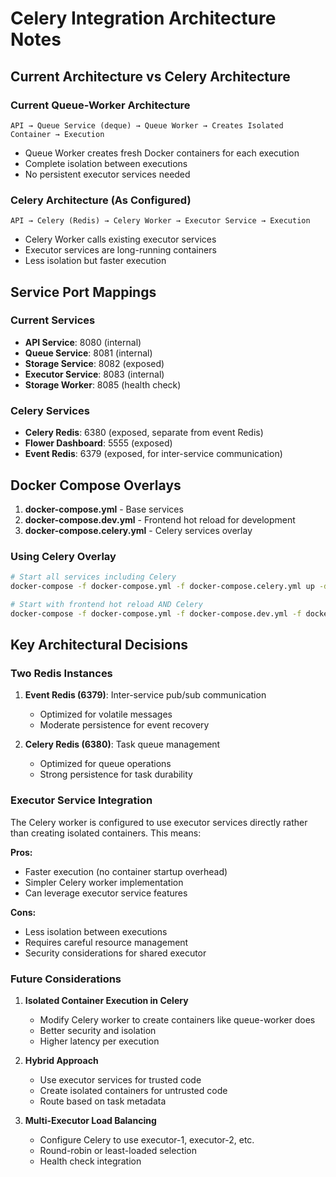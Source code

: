 # Celery Integration Architecture Notes

## Current Architecture vs Celery Architecture

### Current Queue-Worker Architecture
```
API → Queue Service (deque) → Queue Worker → Creates Isolated Container → Execution
```

- Queue Worker creates fresh Docker containers for each execution
- Complete isolation between executions
- No persistent executor services needed

### Celery Architecture (As Configured)
```
API → Celery (Redis) → Celery Worker → Executor Service → Execution
```

- Celery Worker calls existing executor services
- Executor services are long-running containers
- Less isolation but faster execution

## Service Port Mappings

### Current Services
- **API Service**: 8080 (internal)
- **Queue Service**: 8081 (internal)
- **Storage Service**: 8082 (exposed)
- **Executor Service**: 8083 (internal)
- **Storage Worker**: 8085 (health check)

### Celery Services
- **Celery Redis**: 6380 (exposed, separate from event Redis)
- **Flower Dashboard**: 5555 (exposed)
- **Event Redis**: 6379 (exposed, for inter-service communication)

## Docker Compose Overlays

1. **docker-compose.yml** - Base services
2. **docker-compose.dev.yml** - Frontend hot reload for development
3. **docker-compose.celery.yml** - Celery services overlay

### Using Celery Overlay
```bash
# Start all services including Celery
docker-compose -f docker-compose.yml -f docker-compose.celery.yml up -d

# Start with frontend hot reload AND Celery
docker-compose -f docker-compose.yml -f docker-compose.dev.yml -f docker-compose.celery.yml up -d
```

## Key Architectural Decisions

### Two Redis Instances
1. **Event Redis (6379)**: Inter-service pub/sub communication
   - Optimized for volatile messages
   - Moderate persistence for event recovery
   
2. **Celery Redis (6380)**: Task queue management
   - Optimized for queue operations
   - Strong persistence for task durability

### Executor Service Integration
The Celery worker is configured to use executor services directly rather than creating isolated containers. This means:

**Pros:**
- Faster execution (no container startup overhead)
- Simpler Celery worker implementation
- Can leverage executor service features

**Cons:**
- Less isolation between executions
- Requires careful resource management
- Security considerations for shared executor

### Future Considerations

1. **Isolated Container Execution in Celery**
   - Modify Celery worker to create containers like queue-worker does
   - Better security and isolation
   - Higher latency per execution

2. **Hybrid Approach**
   - Use executor services for trusted code
   - Create isolated containers for untrusted code
   - Route based on task metadata

3. **Multi-Executor Load Balancing**
   - Configure Celery to use executor-1, executor-2, etc.
   - Round-robin or least-loaded selection
   - Health check integration